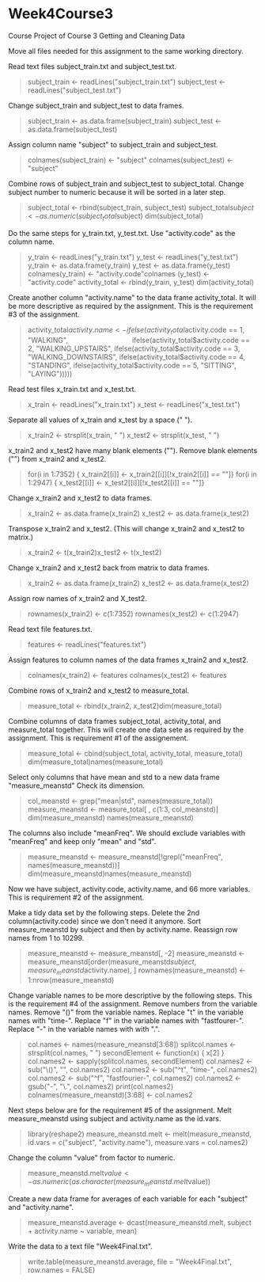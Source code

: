 # Week4Course3
Course Project of Course 3 Getting and Cleaning Data

Move all files needed for this assignment to the same working directory.

Read text files subject_train.txt and subject_test.txt.
> subject_train <- readLines("subject_train.txt")
> subject_test <- readLines("subject_test.txt")

Change subject_train and subject_test to data frames.
> subject_train <- as.data.frame(subject_train)
> subject_test <- as.data.frame(subject_test)

Assign column name "subject" to subject_train and subject_test.
> colnames(subject_train) <- "subject"
> colnames(subject_test) <- "subject"

Combine rows of subject_train and subject_test to subject_total.
Change subject number to numeric because it will be sorted in a later step.
> subject_total <- rbind(subject_train, subject_test)
> subject_total$subject <- as.numeric(subject_total$subject)
> dim(subject_total)

Do the same steps for y_train.txt, y_test.txt.
Use "activity.code" as the column name.
> y_train <- readLines("y_train.txt")
> y_test <- readLines("y_test.txt")
> y_train <- as.data.frame(y_train)
> y_test <- as.data.frame(y_test)
> colnames(y_train) <- "activity.code"colnames
> (y_test) <- "activity.code"
> activity_total <- rbind(y_train, y_test)
> dim(activity_total)

Create another column "activity.name" to the data frame activity_total.
It will be more descriptive as required by the assignment.
This is the requirement #3 of the assignment.
> activity_total$activity.name <- ifelse(activity_total$activity.code == 1, "WALKING",                                 
                                  ifelse(activity_total$activity.code == 2, "WALKING_UPSTAIRS",
                                  ifelse(activity_total$activity.code == 3, "WALKING_DOWNSTAIRS",
                                  ifelse(activity_total$activity.code == 4, "STANDING",
                                  ifelse(activity_total$activity.code == 5, "SITTING", "LAYING")))))
                                  
Read test files x_train.txt and x_test.txt.
> x_train <- readLines("x_train.txt")
> x_test <- readLines("x_test.txt")

Separate all values of x_train and x_test by a space (" ").
> x_train2 <- strsplit(x_train, " ")
> x_test2 <- strsplit(x_test, " ")

x_train2 and x_test2 have many blank elements ("").
Remove blank elements ("") from x_train2 and x_test2.
> for(i in 1:7352) { x_train2[[i]] <- x_train2[[i]][!x_train2[[i]] == ""]}
> for(i in 1:2947) { x_test2[[i]] <- x_test2[[i]][!x_test2[[i]] == ""]}

Change x_train2 and x_test2 to data frames.
> x_train2 <- as.data.frame(x_train2)
> x_test2 <- as.data.frame(x_test2)

Transpose x_train2 and x_test2.
(This will change x_train2 and x_test2 to matrix.)
> x_train2 <- t(x_train2)x_test2 <- t(x_test2)

Change x_train2 and x_test2 back from matrix to data frames.
> x_train2 <- as.data.frame(x_train2)
> x_test2 <- as.data.frame(x_test2)

Assign row names of x_train2 and X_test2.
> rownames(x_train2) <- c(1:7352)
> rownames(x_test2) <- c(1:2947)

Read text file features.txt.
> features <- readLines("features.txt")

Assign features to column names of the data frames x_train2 and x_test2.
> colnames(x_train2) <- features
> colnames(x_test2) <- features

Combine rows of x_train2 and x_test2 to measure_total.
> measure_total <- rbind(x_train2, x_test2)dim(measure_total)

Combine columns of data frames subject_total, activity_total, and measure_total together.
This will create one data sete as required by the assignment.
This is requirement #1 of the assignement.
> measure_total <- cbind(subject_total, activity_total, measure_total)
> dim(measure_total)names(measure_total)

Select only columns that have mean and std to a new data frame "measure_meanstd"
Check its dimension.
> col_meanstd <- grep("mean|std", names(measure_total))
> measure_meanstd <- measure_total[ , c(1:3, col_meanstd)]
> dim(measure_meanstd)
> names(measure_meanstd)

The columns also include "meanFreq".
We should exclude variables with "meanFreq" and keep only "mean" and "std".
> measure_meanstd <- measure_meanstd[!grepl("meanFreq", names(measure_meanstd))]
> dim(measure_meanstd)names(measure_meanstd)

Now we have subject, activity.code, activity.name, and 66 more variables.
This is requirement #2 of the assignment.

Make a tidy data set by the following steps.
Delete the 2nd column(activity.code) since we don't need it anymore.
Sort measure_meanstd by subject and then by activity.name.
Reassign row names from 1 to 10299.
> measure_meanstd <- measure_meanstd[, -2]
> measure_meanstd <- measure_meanstd[order(measure_meanstd$subject, measure_meanstd$activity.name), ]
> rownames(measure_meanstd) <- 1:nrow(measure_meanstd)

Change variable names to be more descriptive by the following steps.
This is the requirement #4 of the assignment.
Remove numbers from the variable names.
Remove "()" from the variable names.
Replace "t" in the variable names with "time-".
Replace "f" in the variable names with "fastfourer-".
Replace "-" in the variable names with with ".".
> col.names <- names(measure_meanstd[3:68])
> splitcol.names <- strsplit(col.names, " ")
> secondElement <- function(x) { x[2] }
> col.names2 <- sapply(splitcol.names, secondElement)
> col.names2 <- sub("\\()", "", col.names2)
> col.names2 <- sub("^t", "time-", col.names2)
> col.names2 <- sub("^f", "fastfourier-", col.names2)
> col.names2 <- gsub("-", "\\.", col.names2)
> print(col.names2)
> colnames(measure_meanstd)[3:68] <- col.names2

Next steps below are for the requirement #5 of the assignment.
Melt measure_meanstd using subject and activity.name as the id.vars.
> library(reshape2)
> measure_meanstd.melt <- melt(measure_meanstd, id.vars = c("subject", "activity.name"), measure.vars = col.names2)

Change the column "value" from factor to numeric.
> measure_meanstd.melt$value <- as.numeric(as.character(measure_meanstd.melt$value))

Create a new data frame for averages of each variable for each "subject" and "activity.name".
> measure_meanstd.average <- dcast(measure_meanstd.melt, subject + activity.name ~ variable, mean)

Write the data to a text file "Week4Final.txt".
> write.table(measure_meanstd.average, file = "Week4Final.txt", row.names = FALSE)

